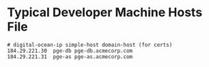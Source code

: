 # Typical Developer Machine Hosts File

    # digital-ocean-ip simple-host domain-host (for certs)
    184.29.221.30  pge-db pge-db.acmecorp.com
    184.29.221.31  pge-as pge-as.acmecorp.com